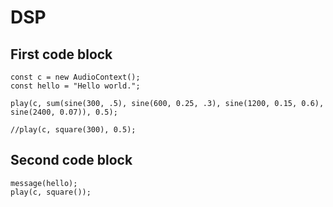 # DSP
## First code block

```runJS
const c = new AudioContext();
const hello = "Hello world.";

play(c, sum(sine(300, .5), sine(600, 0.25, .3), sine(1200, 0.15, 0.6), sine(2400, 0.07)), 0.5);

//play(c, square(300), 0.5);

```


## Second code block

```runJS
message(hello);
play(c, square());
```


<script src="lib.js"></script>
<script src="make-runnable.js"></script>

